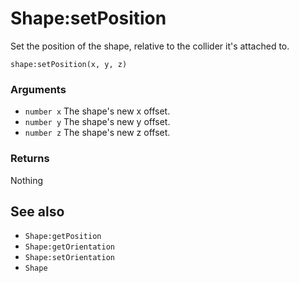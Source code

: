 <!--
category: reference
-->

Shape:setPosition
===

Set the position of the shape, relative to the collider it's attached to.

    shape:setPosition(x, y, z)

### Arguments

- `number x` The shape's new x offset.
- `number y` The shape's new y offset.
- `number z` The shape's new z offset.

### Returns

Nothing

See also
---

- `Shape:getPosition`
- `Shape:getOrientation`
- `Shape:setOrientation`
- `Shape`
